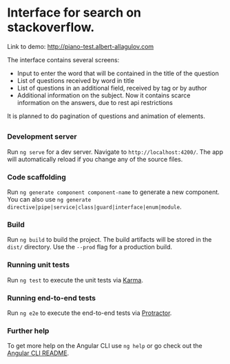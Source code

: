 # Interface for search on stackoverflow.
Link to demo: http://piano-test.albert-allagulov.com

The interface contains several screens:
 - Input to enter the word that will be contained in the title of the question
 - List of questions received by word in title
 - List of questions in an additional field, received by tag or by author
 - Additional information on the subject. Now it contains scarce information on the answers, due to rest api restrictions
  
It is planned to do pagination of questions and animation of elements.

##

### Development server

Run `ng serve` for a dev server. Navigate to `http://localhost:4200/`. The app will automatically reload if you change any of the source files.

### Code scaffolding

Run `ng generate component component-name` to generate a new component. You can also use `ng generate directive|pipe|service|class|guard|interface|enum|module`.

### Build

Run `ng build` to build the project. The build artifacts will be stored in the `dist/` directory. Use the `--prod` flag for a production build.

### Running unit tests

Run `ng test` to execute the unit tests via [Karma](https://karma-runner.github.io).

### Running end-to-end tests

Run `ng e2e` to execute the end-to-end tests via [Protractor](http://www.protractortest.org/).

### Further help

To get more help on the Angular CLI use `ng help` or go check out the [Angular CLI README](https://github.com/angular/angular-cli/blob/master/README.md).
